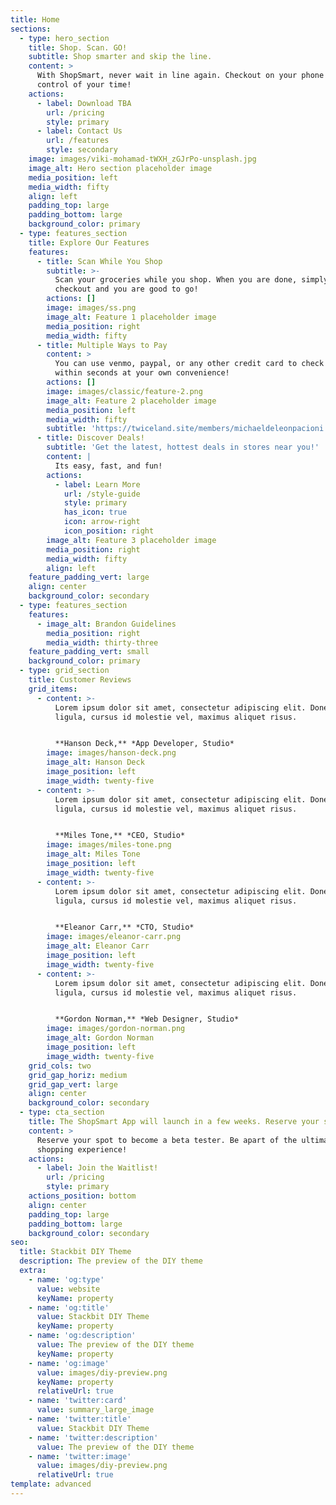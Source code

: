 ```yaml
---
title: Home
sections:
  - type: hero_section
    title: Shop. Scan. GO!
    subtitle: Shop smarter and skip the line.
    content: >
      With ShopSmart, never wait in line again. Checkout on your phone and take
      control of your time!
    actions:
      - label: Download TBA
        url: /pricing
        style: primary
      - label: Contact Us
        url: /features
        style: secondary
    image: images/viki-mohamad-tWXH_zGJrPo-unsplash.jpg
    image_alt: Hero section placeholder image
    media_position: left
    media_width: fifty
    align: left
    padding_top: large
    padding_bottom: large
    background_color: primary
  - type: features_section
    title: Explore Our Features
    features:
      - title: Scan While You Shop
        subtitle: >-
          Scan your groceries while you shop. When you are done, simply press
          checkout and you are good to go!
        actions: []
        image: images/ss.png
        image_alt: Feature 1 placeholder image
        media_position: right
        media_width: fifty
      - title: Multiple Ways to Pay
        content: >
          You can use venmo, paypal, or any other credit card to check out
          within seconds at your own convenience!
        actions: []
        image: images/classic/feature-2.png
        image_alt: Feature 2 placeholder image
        media_position: left
        media_width: fifty
        subtitle: 'https://twiceland.site/members/michaeldeleonpacioni.html'
      - title: Discover Deals!
        subtitle: 'Get the latest, hottest deals in stores near you!'
        content: |
          Its easy, fast, and fun!
        actions:
          - label: Learn More
            url: /style-guide
            style: primary
            has_icon: true
            icon: arrow-right
            icon_position: right
        image_alt: Feature 3 placeholder image
        media_position: right
        media_width: fifty
        align: left
    feature_padding_vert: large
    align: center
    background_color: secondary
  - type: features_section
    features:
      - image_alt: Brandon Guidelines
        media_position: right
        media_width: thirty-three
    feature_padding_vert: small
    background_color: primary
  - type: grid_section
    title: Customer Reviews
    grid_items:
      - content: >-
          Lorem ipsum dolor sit amet, consectetur adipiscing elit. Donec nisl
          ligula, cursus id molestie vel, maximus aliquet risus.


          **Hanson Deck,** *App Developer, Studio*
        image: images/hanson-deck.png
        image_alt: Hanson Deck
        image_position: left
        image_width: twenty-five
      - content: >-
          Lorem ipsum dolor sit amet, consectetur adipiscing elit. Donec nisl
          ligula, cursus id molestie vel, maximus aliquet risus.


          **Miles Tone,** *CEO, Studio*
        image: images/miles-tone.png
        image_alt: Miles Tone
        image_position: left
        image_width: twenty-five
      - content: >-
          Lorem ipsum dolor sit amet, consectetur adipiscing elit. Donec nisl
          ligula, cursus id molestie vel, maximus aliquet risus.


          **Eleanor Carr,** *CTO, Studio*
        image: images/eleanor-carr.png
        image_alt: Eleanor Carr
        image_position: left
        image_width: twenty-five
      - content: >-
          Lorem ipsum dolor sit amet, consectetur adipiscing elit. Donec nisl
          ligula, cursus id molestie vel, maximus aliquet risus.


          **Gordon Norman,** *Web Designer, Studio*
        image: images/gordon-norman.png
        image_alt: Gordon Norman
        image_position: left
        image_width: twenty-five
    grid_cols: two
    grid_gap_horiz: medium
    grid_gap_vert: large
    align: center
    background_color: secondary
  - type: cta_section
    title: The ShopSmart App will launch in a few weeks. Reserve your spot today!
    content: >
      Reserve your spot to become a beta tester. Be apart of the ultimate
      shopping experience!
    actions:
      - label: Join the Waitlist!
        url: /pricing
        style: primary
    actions_position: bottom
    align: center
    padding_top: large
    padding_bottom: large
    background_color: secondary
seo:
  title: Stackbit DIY Theme
  description: The preview of the DIY theme
  extra:
    - name: 'og:type'
      value: website
      keyName: property
    - name: 'og:title'
      value: Stackbit DIY Theme
      keyName: property
    - name: 'og:description'
      value: The preview of the DIY theme
      keyName: property
    - name: 'og:image'
      value: images/diy-preview.png
      keyName: property
      relativeUrl: true
    - name: 'twitter:card'
      value: summary_large_image
    - name: 'twitter:title'
      value: Stackbit DIY Theme
    - name: 'twitter:description'
      value: The preview of the DIY theme
    - name: 'twitter:image'
      value: images/diy-preview.png
      relativeUrl: true
template: advanced
---
```

